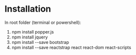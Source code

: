# Installation
In root folder (terminal or powershell):
  1. npm install popper.js
  2. npm install jquery
  3. npm install --save bootstrap
  4. npm install --save reactstrap react react-dom react-scripts
